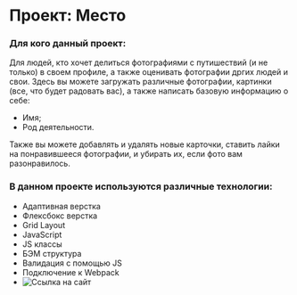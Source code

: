 # Проект: Место

### Для кого данный проект: 
Для людей, кто хочет делиться фотографиями с путишествий (и не только)
в своем профиле, а также оценивать фотографии дргих людей и свои.
Здесь вы можете загружать различные фотографии, картинки (все, что будет радовать вас),
а также написать базовую информацию о себе:
* Имя;
* Род деятельности. 

Также вы можете добавлять и удалять новые карточки, 
ставить лайки на понравившееся фотографии, и убирать их, если
фото вам разонравилось.

### В данном проекте используются различные технологии:

* Адаптивная верстка
* Флексбокс верстка
* Grid Layout
* JavaScript
* JS классы
* БЭМ структура
* Валидация с помощью JS
* Подключение к Webpack
* ![Ссылка на сайт](https://mariamantusova.github.io/mesto/)

